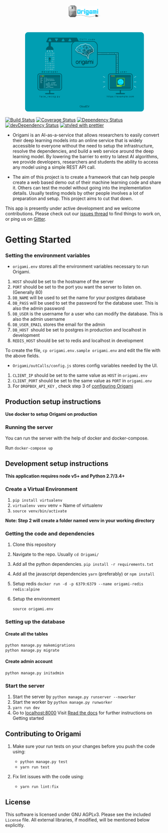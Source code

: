 # 
<p align="center"><img width="20%" height="15%" src="origami_logo.png" /></p></br>

<p align="center"><img width="75%" height="15%" src="origami.png" /></p>

[![Build Status](https://travis-ci.org/Cloud-CV/Origami.svg?branch=master)](https://travis-ci.org/Cloud-CV/cvfy-frontend.svg?branch=master)
[![Coverage Status](https://coveralls.io/repos/github/Cloud-CV/Origami/badge.svg?branch=master)](https://coveralls.io/github/Cloud-CV/Origami?branch=master)
[![Dependency Status](https://david-dm.org/Cloud-CV/Origami.svg)](https://david-dm.org/Cloud-CV/cvfy-frontend)
[![devDependency Status](https://david-dm.org/Cloud-CV/Origami/dev-status.svg)](https://david-dm.org/Cloud-CV/cvfy-frontend#info=devDependencies)
[![styled with prettier](https://img.shields.io/badge/styled_with-prettier-ff69b4.svg)](https://github.com/prettier/prettier)

- Origami is an AI-as-a-service that allows researchers to easily convert their deep learning models into an online service that is widely accessible to everyone without the need to setup the infrastructure, resolve the dependencies, and build a web service around the deep learning model. By lowering the barrier to entry to latest AI algorithms, we provide developers, researchers and students the ability to access any model using a simple REST API call.

- The aim of this project is to create a framework that can help people create a web based demo out of their machine learning code and share it. Others can test the model without going into the implementation details. Usually testing models by other people involves a lot of preparation and setup. This project aims to cut that down.

This app is presently under active development and we welcome contributions. Please check out our [issues thread](https://github.com/Cloud-CV/Origami/issues) to find things to work on, or ping us on [Gitter](https://gitter.im/Cloud-CV/Origami).

# Getting Started

### Setting the environment variables

* `origami.env` stores all the environment variables necessary to run Origami.

1. `HOST` should be set to the hostname of the server
2. `PORT` should be set to the port you want the server to listen on. (Generally 80)
3. `DB_NAME` will be used to set the name for your postgres database
4. `DB_PASS` will be used to set the password for the database user. This is also the admin password
5. `DB_USER` is the username for a user who can modify the database. This is also the admin username
6. `DB_USER_EMAIL` stores the email for the admin
7. `DB_HOST `should be set to postgres in production and localhost in development
8. `REDIS_HOST` should be set to redis and localhost in development

To create the file, `cp origami.env.sample origami.env` and edit the file with the above fields.

* `Origami/outCalls/config.js` stores config variables needed by the UI.

1. `CLIENT_IP` should be set to the same value as `HOST` in `origami.env`
2. `CLIENT_PORT` should be set to the same value as `PORT` in `origami.env`
3. For `DROPBOX_API_KEY` , check step 3 of [configuring Origami](http://cloudcv-origami.readthedocs.io/en/latest/web-app.html#configuration) 

## Production setup instructions 

**Use docker to setup Origami on production**

### Running the server

You can run the server with the help of docker and docker-compose.

Run  `docker-compose up`

## Development setup instructions

**This application requires node v5+ and Python 2.7/3.4+**

### Create a Virtual Environment

1. `pip install virtualenv`
2. `virtualenv venv` venv = Name of virtualenv
3. `source venv/bin/activate`

**Note: Step 2 will create a folder named venv in your working directory**

### Getting the code and dependencies

1. Clone this repository

2. Navigate to the repo. Usually `cd Origami/`

3. Add all the python dependencies.
   `pip install -r requirements.txt` 

4. Add all the javascript dependencies
   `yarn` (preferably) or `npm install`

5. Setup redis 
   `docker run -d -p 6379:6379 --name origami-redis redis:alpine`

6. Setup the environment

   `source origami.env`

### Setting up the database

#### Create all the tables

```
python manage.py makemigrations
python manage.py migrate
```

#### Create admin account

`python manage.py initadmin`

### Start the server

1. Start the server by `python manage.py runserver --noworker`
2. Start the worker by `python manage.py runworker`
3. `yarn run dev`
4. Go to [localhost:8000](http://localhost:8000/)
  Visit [Read the docs](http://cloudcv-origami.readthedocs.io/en/latest/) for further instructions on Getting started

## Contributing to Origami

1. Make sure your run tests on your changes before you push the code using:
	* `python manage.py test`
	* `yarn run test`

2. Fix lint issues with the code using:
	* `yarn run lint:fix`

## License

This software is licensed under GNU AGPLv3. Please see the included `License` file. All external libraries, if modified, will be mentioned below explicitly.
